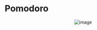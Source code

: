 # Pomodoro

 <center>
  
![image](https://github.com/DanielMarcosPires/Pomodoro/assets/89848369/01d1803c-dba8-49d6-872c-6d5bfa95aee0)
